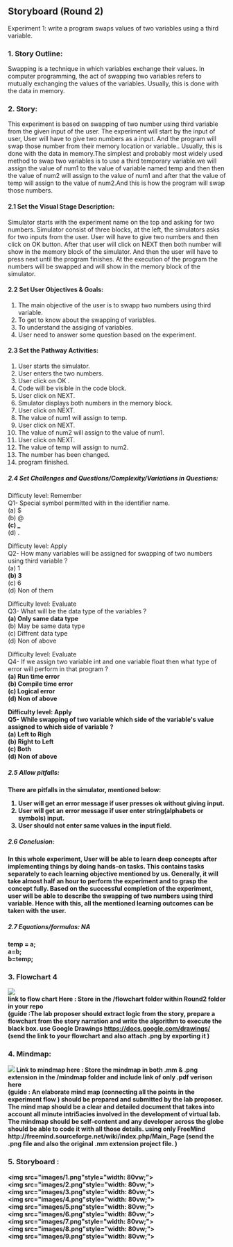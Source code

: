 ## Storyboard (Round 2)


Experiment 1: write a program swaps values of two variables using a third variable.


### 1. Story Outline:

Swapping is a technique in which variables exchange their values. In computer programming, the act of swapping two variables refers to mutually exchanging the values of the variables. Usually, this is done with the data in memory.

### 2. Story:

This experiment is based on swapping of two number using third variable  from the given input of the user. The experiment will start by the input of user, User will have to give two numbers as a input. And the program will swap those number from their memory location or variable.. Usually, this is done with the data in memory.The simplest and probably most widely used method to swap two variables is to use a third temporary variable.we will assign the value of num1 to the value of variable named temp and then then the value of num2 will assign to the value of num1 and after that the value of temp will assign to the value of num2.And this is how the program will swap those numbers.


#### 2.1 Set the Visual Stage Description:

Simulator starts with the experiment name on the top and asking for two numbers. Simulator consist of three blocks, at the left, the simulators asks for two inputs from the user. User will have to give two numbers and then click on OK button. After that user will click on NEXT then both number will show in the memory block of the simulator. And then the user will have to press next until the program finishes. At the execution of the program the numbers will be swapped and will show in the memory block of the simulator. 

#### 2.2 Set User Objectives & Goals:

1. The main objective of the user is to swapp two numbers using third variable. 
2. To get to know about the swapping of variables.
3. To understand the assiging of variables.
4. User need to answer some question based on the experiment. 

#### 2.3 Set the Pathway Activities:

1. User starts the simulator.
2. User enters the two numbers.
3. User click on OK .
4. Code will be visible in the code block.
5. User click on NEXT.
6. Smulator displays both numbers in the memory block.
7. User click on NEXT.
8. The value of num1 will assign to temp.
9. User click on NEXT.
10. The value of num2 will assign to the value of num1.
11. User click on NEXT.
12. The value of temp will assign to num2.
13. The number has been changed.
14. program finished.


##### 2.4 Set Challenges and Questions/Complexity/Variations in Questions:

Difficuty level: Remember<br>
Q1- Special symbol permitted with in the identifier name.<br>
(a) $ <br>
(b) @ <br>
<b>(c) _ </b> <br>
(d) . <br>

Difficuty level: Apply<br>
Q2-  How many variables will be assigned for swapping of two numbers using third variable ?<br>
(a) 1 <br>
<b>(b) 3 </b> <br>
(c) 6 <br>
(d) Non of them <br>

Difficulty level: Evaluate<br>
Q3- What will be the data type of the variables ?<br>
<b>(a) Only same data type </b><br>
(b) May be same data type<br>
(c) Diffrent data type<br>
(d) Non of above<br>

Difficulty level: Evaluate<br>
Q4- If we assign two variable int and one variable float then what type of error will perform in that program ?<br>
<b>(a) Run time error <b> <br>
(b) Compile time error<br>
(c) Logical error<br>
(d) Non of above<br>

Difficulty level: Apply<br>
Q5-  While swapping of two variable which side of the variable's value assigned to which side of variable ?<br>
(a) Left to Righ<br>
(b) Right to Left<br>
<b>(c) Both </b><br>
(d) Non of above<br>


##### 2.5 Allow pitfalls:

There are pitfalls in the simulator, mentioned below:

1. User will get an error message if user presses ok without giving input.
2. User will get an error message if user enter string(alphabets or symbols) input.
3. User should not enter same values in the input field.


##### 2.6 Conclusion:

In this whole experiment, User will be able to learn deep concepts after implementing things by doing hands-on tasks. This contains tasks separately to each learning objective mentioned by us. Generally, it will take almost half an hour to perform the experiment and to grasp the concept fully. Based on the successful completion of the experiment, user will be able to describe the swapping of two numbers using third variable. Hence with this, all the mentioned learning outcomes can be taken with the user.

##### 2.7 Equations/formulas: NA

temp = a;<br>
  a=b; <br>
b=temp;<br>

### 3. Flowchart 4
<img src="flowchart/flowchart.png"/><br>
link to flow chart Here : Store in the  /flowchart folder within Round2 folder in your repo
<br>
(guide :The lab proposer should extract logic from the story, prepare a flowchart from the story narration and write the algorithm to execute the black box.  use Google Drawings https://docs.google.com/drawings/ (send the link to your flowchart and also attach .png by exporting it )

### 4. Mindmap:
<img src="mindmap/mindmap.png"/>
 Link to mindmap here : Store the mindmap in both .mm & .png extension in the  /mindmap folder and include link of only .pdf verison here
 <br>
 (guide : An elaborate mind map (connecting all the points in the experiment flow ) should be prepared and submitted by the lab proposer. The mind map should be a clear and detailed document that takes into account all minute intri5acies involved in the development of virtual lab. The mindmap should be self-content and any developer across the globe should be able to code it with all those details. using only FreeMind http://freemind.sourceforge.net/wiki/index.php/Main_Page (send the .png file and also the original .mm extension project file. )

### 5. Storyboard :

<img src="images/1.png"style="width: 80vw;"><br>
<img src="images/2.png"style="width: 80vw;"><br>
<img src="images/3.png"style="width: 80vw;"><br>
<img src="images/4.png"style="width: 80vw;"><br>
<img src="images/5.png"style="width: 80vw;"><br>
<img src="images/6.png"style="width: 80vw;"><br>
<img src="images/7.png"style="width: 80vw;"><br>
<img src="images/8.png"style="width: 80vw;"><br>
<img src="images/9.png"style="width: 80vw;"><br>